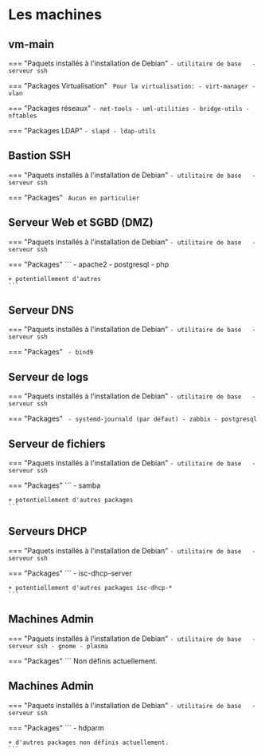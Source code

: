 # Les machines 

## vm-main

=== "Paquets installés à l'installation de Debian" 
    ```
    - utilitaire de base  
    - serveur ssh
    ```

=== "Packages Virtualisation"
    ``` 
    Pour la virtualisation:
    - virt-manager
    - vlan
    ```

=== "Packages réseaux"
    ```
    - net-tools
    - uml-utilities
    - bridge-utils
    - nftables
    ```

=== "Packages LDAP"
    ```
    - slapd
    - ldap-utils
    ```

## Bastion SSH

=== "Paquets installés à l'installation de Debian" 
    ```
    - utilitaire de base  
    - serveur ssh
    ```

=== "Packages"
    ``` 
    Aucun en particulier
    ```

## Serveur Web et SGBD (DMZ)

=== "Paquets installés à l'installation de Debian" 
    ```
    - utilitaire de base  
    - serveur ssh
    ```

=== "Packages"
    ``` 
    - apache2
    - postgresql
    - php

    + potentiellement d'autres
    ```

## Serveur DNS

=== "Paquets installés à l'installation de Debian" 
    ```
    - utilitaire de base  
    - serveur ssh
    ```

=== "Packages"
    ``` 
    - bind9
    ```

## Serveur de logs

=== "Paquets installés à l'installation de Debian" 
    ```
    - utilitaire de base  
    - serveur ssh
    ```

=== "Packages"
    ``` 
    - systemd-journald (par défaut)
    - zabbix
    - postgresql
    ```

## Serveur de fichiers

=== "Paquets installés à l'installation de Debian" 
    ```
    - utilitaire de base  
    - serveur ssh
    ```

=== "Packages"
    ``` 
    - samba

    + potentiellement d'autres packages
    ```

## Serveurs DHCP

=== "Paquets installés à l'installation de Debian" 
    ```
    - utilitaire de base  
    - serveur ssh
    ```

=== "Packages"
    ``` 
    - isc-dhcp-server

    + potentiellement d'autres packages isc-dhcp-*
    ```

## Machines Admin

=== "Paquets installés à l'installation de Debian" 
    ```
    - utilitaire de base  
    - serveur ssh
    - gnome
    - plasma
    ```

=== "Packages"
    ``` 
    Non définis actuellement.

## Machines Admin

=== "Paquets installés à l'installation de Debian" 
    ```
    - utilitaire de base  
    - serveur ssh
    ```

=== "Packages"
    ``` 
    - hdparm

    + d'autres packages non définis actuellement.
    ``` 
